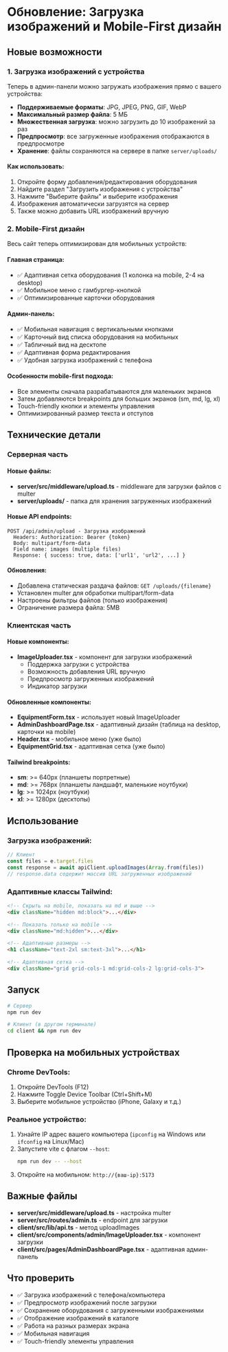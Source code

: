 # Обновление: Загрузка изображений и Mobile-First дизайн

## Новые возможности

### 1. Загрузка изображений с устройства

Теперь в админ-панели можно загружать изображения прямо с вашего устройства:

- **Поддерживаемые форматы**: JPG, JPEG, PNG, GIF, WebP
- **Максимальный размер файла**: 5 МБ
- **Множественная загрузка**: можно загрузить до 10 изображений за раз
- **Предпросмотр**: все загруженные изображения отображаются в предпросмотре
- **Хранение**: файлы сохраняются на сервере в папке `server/uploads/`

#### Как использовать:

1. Откройте форму добавления/редактирования оборудования
2. Найдите раздел "Загрузить изображения с устройства"
3. Нажмите "Выберите файлы" и выберите изображения
4. Изображения автоматически загрузятся на сервер
5. Также можно добавить URL изображений вручную

### 2. Mobile-First дизайн

Весь сайт теперь оптимизирован для мобильных устройств:

#### Главная страница:
- ✅ Адаптивная сетка оборудования (1 колонка на mobile, 2-4 на desktop)
- ✅ Мобильное меню с гамбургер-кнопкой
- ✅ Оптимизированные карточки оборудования

#### Админ-панель:
- ✅ Мобильная навигация с вертикальными кнопками
- ✅ Карточный вид списка оборудования на мобильных
- ✅ Табличный вид на десктопе
- ✅ Адаптивная форма редактирования
- ✅ Удобная загрузка изображений с телефона

#### Особенности mobile-first подхода:
- Все элементы сначала разрабатываются для маленьких экранов
- Затем добавляются breakpoints для больших экранов (sm, md, lg, xl)
- Touch-friendly кнопки и элементы управления
- Оптимизированный размер текста и отступов

## Технические детали

### Серверная часть

#### Новые файлы:
- **server/src/middleware/upload.ts** - middleware для загрузки файлов с multer
- **server/uploads/** - папка для хранения загруженных изображений

#### Новые API endpoints:
```
POST /api/admin/upload - Загрузка изображений
  Headers: Authorization: Bearer {token}
  Body: multipart/form-data
  Field name: images (multiple files)
  Response: { success: true, data: ['url1', 'url2', ...] }
```

#### Обновления:
- Добавлена статическая раздача файлов: `GET /uploads/{filename}`
- Установлен multer для обработки multipart/form-data
- Настроены фильтры файлов (только изображения)
- Ограничение размера файла: 5MB

### Клиентская часть

#### Новые компоненты:
- **ImageUploader.tsx** - компонент для загрузки изображений
  - Поддержка загрузки с устройства
  - Возможность добавления URL вручную
  - Предпросмотр загруженных изображений
  - Индикатор загрузки

#### Обновленные компоненты:
- **EquipmentForm.tsx** - использует новый ImageUploader
- **AdminDashboardPage.tsx** - адаптивный дизайн (таблица на desktop, карточки на mobile)
- **Header.tsx** - мобильное меню (уже было)
- **EquipmentGrid.tsx** - адаптивная сетка (уже было)

#### Tailwind breakpoints:
- **sm**: >= 640px (планшеты портретные)
- **md**: >= 768px (планшеты ландшафт, маленькие ноутбуки)
- **lg**: >= 1024px (ноутбуки)
- **xl**: >= 1280px (десктопы)

## Использование

### Загрузка изображений:

```typescript
// Клиент
const files = e.target.files
const response = await apiClient.uploadImages(Array.from(files))
// response.data содержит массив URL загруженных изображений
```

### Адаптивные классы Tailwind:

```html
<!-- Скрыть на mobile, показать на md и выше -->
<div className="hidden md:block">...</div>

<!-- Показать только на mobile -->
<div className="md:hidden">...</div>

<!-- Адаптивные размеры -->
<h1 className="text-2xl sm:text-3xl">...</h1>

<!-- Адаптивная сетка -->
<div className="grid grid-cols-1 md:grid-cols-2 lg:grid-cols-3">
```

## Запуск

```bash
# Сервер
npm run dev

# Клиент (в другом терминале)
cd client && npm run dev
```

## Проверка на мобильных устройствах

### Chrome DevTools:
1. Откройте DevTools (F12)
2. Нажмите Toggle Device Toolbar (Ctrl+Shift+M)
3. Выберите мобильное устройство (iPhone, Galaxy и т.д.)

### Реальное устройство:
1. Узнайте IP адрес вашего компьютера (`ipconfig` на Windows или `ifconfig` на Linux/Mac)
2. Запустите vite с флагом `--host`:
   ```bash
   npm run dev -- --host
   ```
3. Откройте на мобильном: `http://{ваш-ip}:5173`

## Важные файлы

- **server/src/middleware/upload.ts** - настройка multer
- **server/src/routes/admin.ts** - endpoint для загрузки
- **client/src/lib/api.ts** - метод uploadImages
- **client/src/components/admin/ImageUploader.tsx** - компонент загрузки
- **client/src/pages/AdminDashboardPage.tsx** - адаптивная админ-панель

## Что проверить

- ✅ Загрузка изображений с телефона/компьютера
- ✅ Предпросмотр изображений после загрузки
- ✅ Сохранение оборудования с загруженными изображениями
- ✅ Отображение изображений в каталоге
- ✅ Работа на разных размерах экрана
- ✅ Мобильная навигация
- ✅ Touch-friendly элементы управления
